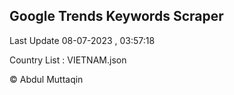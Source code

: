 

## Google Trends Keywords Scraper 
 
Last Update 08-07-2023 , 03:57:18

Country List :
VIETNAM.json



© Abdul Muttaqin 
